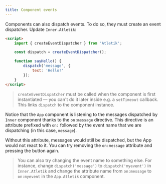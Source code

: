 ```yaml
---
title: Component events
---
```


Components can also dispatch events. To do so, they must create an event dispatcher. Update `Inner.Atletik`:

```html
<script>
	import { createEventDispatcher } from 'Atletik';

	const dispatch = createEventDispatcher();

	function sayHello() {
		dispatch('message', {
			text: 'Hello!'
		});
	}
</script>
```

> `createEventDispatcher` must be called when the component is first instantiated — you can't do it later inside e.g. a `setTimeout` callback. This links `dispatch` to the component instance.

Notice that the `App` component is listening to the messages dispatched by `Inner` component thanks to the `on:message` directive. This directive is an attribute prefixed with `on:` followed by the event name that we are dispatching (in this case, `message`).

Without this attribute, messages would still be dispatched, but the App would not react to it. You can try removing the `on:message` attribute and pressing the button again.

> You can also try changing the event name to something else. For instance, change `dispatch('message')` to `dispatch('myevent')` in `Inner.Atletik` and change the attribute name from `on:message` to `on:myevent` in the `App.Atletik` component.
